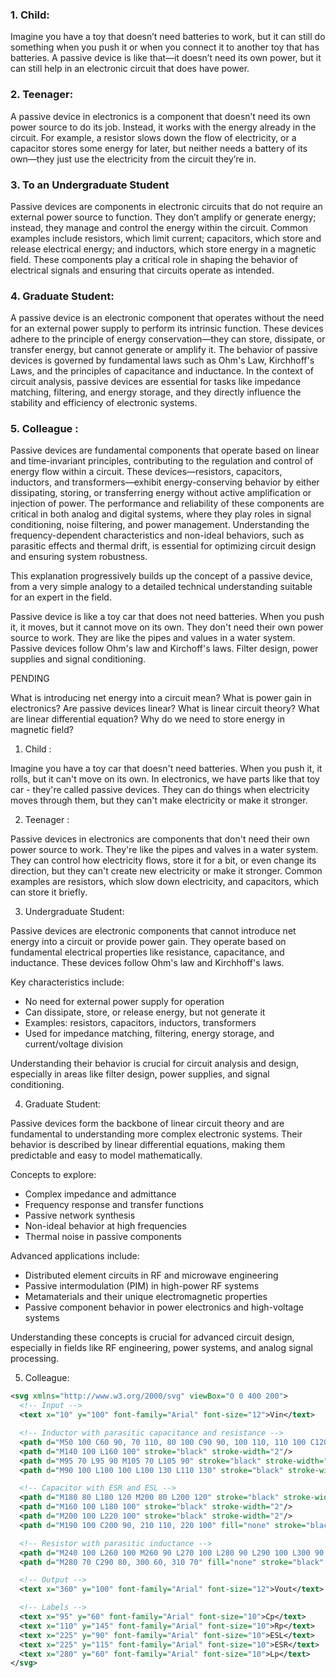 ### 1. Child:

Imagine you have a toy that doesn’t need batteries to work, but it can still do something when you push it or when you connect it to another toy that has batteries. A passive device is like that—it doesn’t need its own power, but it can still help in an electronic circuit that does have power.

### 2. Teenager:

A passive device in electronics is a component that doesn’t need its own power source to do its job. Instead, it works with the energy already in the circuit. For example, a resistor slows down the flow of electricity, or a capacitor stores some energy for later, but neither needs a battery of its own—they just use the electricity from the circuit they’re in.

### 3. To an Undergraduate Student 

Passive devices are components in electronic circuits that do not require an external power source to function. They don’t amplify or generate energy; instead, they manage and control the energy within the circuit. Common examples include resistors, which limit current; capacitors, which store and release electrical energy; and inductors, which store energy in a magnetic field. These components play a critical role in shaping the behavior of electrical signals and ensuring that circuits operate as intended.

### 4. Graduate Student:

A passive device is an electronic component that operates without the need for an external power supply to perform its intrinsic function. These devices adhere to the principle of energy conservation—they can store, dissipate, or transfer energy, but cannot generate or amplify it. The behavior of passive devices is governed by fundamental laws such as Ohm's Law, Kirchhoff's Laws, and the principles of capacitance and inductance. In the context of circuit analysis, passive devices are essential for tasks like impedance matching, filtering, and energy storage, and they directly influence the stability and efficiency of electronic systems.

### 5. Colleague :

Passive devices are fundamental components that operate based on linear and time-invariant principles, contributing to the regulation and control of energy flow within a circuit. These devices—resistors, capacitors, inductors, and transformers—exhibit energy-conserving behavior by either dissipating, storing, or transferring energy without active amplification or injection of power. The performance and reliability of these components are critical in both analog and digital systems, where they play roles in signal conditioning, noise filtering, and power management. Understanding the frequency-dependent characteristics and non-ideal behaviors, such as parasitic effects and thermal drift, is essential for optimizing circuit design and ensuring system robustness.

This explanation progressively builds up the concept of a passive device, from a very simple analogy to a detailed technical understanding suitable for an expert in the field.

Passive device is like a toy car that does not need batteries. When you push it, it moves, but it cannot move on its own. They don't need their own power source to work. They are like the pipes and values in a water system. Passive devices follow Ohm's law and Kirchoff's laws. Filter design, power supplies and signal conditioning.

PENDING

What is introducing net energy into a circuit mean?
What is power gain in electronics?
Are passive devices linear?
What is linear circuit theory?
What are linear differential equation?
Why do we need to store energy in magnetic field?

1.  Child :

Imagine you have a toy car that doesn't need batteries. When you push it, it rolls, but it can't move on its own. In electronics, we have parts like that toy car - they're called passive devices. They can do things when electricity moves through them, but they can't make electricity or make it stronger.

2.  Teenager :

Passive devices in electronics are components that don't need their own power source to work. They're like the pipes and valves in a water system. They can control how electricity flows, store it for a bit, or even change its direction, but they can't create new electricity or make it stronger. Common examples are resistors, which slow down electricity, and capacitors, which can store it briefly.

3. Undergraduate Student:

Passive devices are electronic components that cannot introduce net energy into a circuit or provide power gain. They operate based on fundamental electrical properties like resistance, capacitance, and inductance. These devices follow Ohm's law and Kirchhoff's laws.

Key characteristics include:
- No need for external power supply for operation
- Can dissipate, store, or release energy, but not generate it
- Examples: resistors, capacitors, inductors, transformers
- Used for impedance matching, filtering, energy storage, and current/voltage division

Understanding their behavior is crucial for circuit analysis and design, especially in areas like filter design, power supplies, and signal conditioning.

4.  Graduate Student:

Passive devices form the backbone of linear circuit theory and are fundamental to understanding more complex electronic systems. Their behavior is described by linear differential equations, making them predictable and easy to model mathematically.

Concepts to explore:

- Complex impedance and admittance
- Frequency response and transfer functions
- Passive network synthesis
- Non-ideal behavior at high frequencies
- Thermal noise in passive components

Advanced applications include:

- Distributed element circuits in RF and microwave engineering
- Passive intermodulation (PIM) in high-power RF systems
- Metamaterials and their unique electromagnetic properties
- Passive component behavior in power electronics and high-voltage systems

Understanding these concepts is crucial for advanced circuit design, especially in fields like RF engineering, power systems, and analog signal processing.

5.  Colleague:

```svg
<svg xmlns="http://www.w3.org/2000/svg" viewBox="0 0 400 200">
  <!-- Input -->
  <text x="10" y="100" font-family="Arial" font-size="12">Vin</text>

  <!-- Inductor with parasitic capacitance and resistance -->
  <path d="M50 100 C60 90, 70 110, 80 100 C90 90, 100 110, 110 100 C120 90, 130 110, 140 100" fill="none" stroke="black" stroke-width="2"/>
  <path d="M140 100 L160 100" stroke="black" stroke-width="2"/>
  <path d="M95 70 L95 90 M105 70 L105 90" stroke="black" stroke-width="2"/>
  <path d="M90 100 L100 100 L100 130 L110 130" stroke="black" stroke-width="1" stroke-dasharray="4,2"/>

  <!-- Capacitor with ESR and ESL -->
  <path d="M180 80 L180 120 M200 80 L200 120" stroke="black" stroke-width="2"/>
  <path d="M160 100 L180 100" stroke="black" stroke-width="2"/>
  <path d="M200 100 L220 100" stroke="black" stroke-width="2"/>
  <path d="M190 100 C200 90, 210 110, 220 100" fill="none" stroke="black" stroke-width="1" stroke-dasharray="4,2"/>

  <!-- Resistor with parasitic inductance -->
  <path d="M240 100 L260 100 M260 90 L270 100 L280 90 L290 100 L300 90 L310 100 L320 90 L330 100 M330 100 L350 100" stroke="black" stroke-width="2" fill="none"/>
  <path d="M280 70 C290 80, 300 60, 310 70" fill="none" stroke="black" stroke-width="1" stroke-dasharray="4,2"/>

  <!-- Output -->
  <text x="360" y="100" font-family="Arial" font-size="12">Vout</text>

  <!-- Labels -->
  <text x="95" y="60" font-family="Arial" font-size="10">Cp</text>
  <text x="110" y="145" font-family="Arial" font-size="10">Rp</text>
  <text x="225" y="90" font-family="Arial" font-size="10">ESL</text>
  <text x="225" y="115" font-family="Arial" font-size="10">ESR</text>
  <text x="280" y="60" font-family="Arial" font-size="10">Lp</text>
</svg>

```

